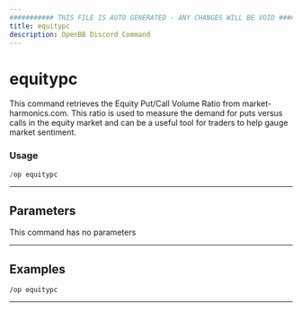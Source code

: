 ```yaml
---
########### THIS FILE IS AUTO GENERATED - ANY CHANGES WILL BE VOID ###########
title: equitypc
description: OpenBB Discord Command
---
```


# equitypc

This command retrieves the Equity Put/Call Volume Ratio from market-harmonics.com. This ratio is used to measure the demand for puts versus calls in the equity market and can be a useful tool for traders to help gauge market sentiment.

### Usage

```python wordwrap
/op equitypc
```

---

## Parameters

This command has no parameters



---

## Examples

```
/op equitypc
```

---
